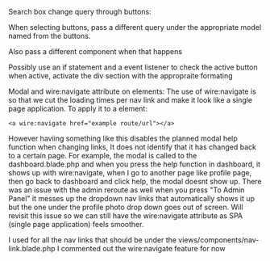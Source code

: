 Search box change query through buttons:

When selecting buttons, pass a different query under the 
appropriate model named from the buttons.

Also pass a different component when that happens

Possibly use an if statement and a event listener to check the active button
when active, activate the div section with the appropraite formating


Modal and wire:navigate attribute on <a> elements:
The use of wire:navigate is so that we cut the loading times per nav link and make it look like a single page application. 
To apply it to a <a> element:

    <a wire:navigate href="example route/url"></a>

However haviing something like this disables the planned modal help function
when changing links, It does not identify that it has changed back to a certain page.
For example, the modal is called to the dashboard.blade.php and when you press the help function in dashboard, it shows up
with wire:navigate, when I go to another page like profile page, then go back to dashboard and click help, the modal doesnt show up.
There was an issue with the admin reroute as well when you press "To Admin Panel" it messes up the dropdown nav links that automatically shows it up but the 
one under the profile photo drop down goes out of screen.
Will revisit this issue so we can still have the wire:navigate attribute as SPA (single page application) feels smoother.

I used <x-nav-link> for all the nav links that should be under the views/components/nav-link.blade.php
I commented out the wire:navigate feature for now

